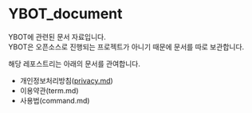 # YBOT_document
YBOT에 관련된 문서 자료입니다.<br/>
YBOT은 오픈소스로 진행되는 프로젝트가 아니기 때문에 문서를 따로 보관합니다.<br/>

해당 레포스트리는 아래의 문서를 관여합니다.
* 개인정보처리방침([privacy.md](privacy.md))
* 이용약관(term.md)
* 사용법(command.md)
